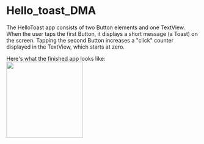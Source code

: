 # Hello_toast_DMA
The HelloToast app consists of two Button elements and one TextView. When the user taps the first Button, it displays a short message (a Toast) on the screen. Tapping the second Button increases a "click" counter displayed in the TextView, which starts at zero.

Here's what the finished app looks like:<br>
<img src="https://user-images.githubusercontent.com/47654039/111605345-51dfda80-87fe-11eb-939c-c77ed28ce09a.gif" width=200 align=center>

